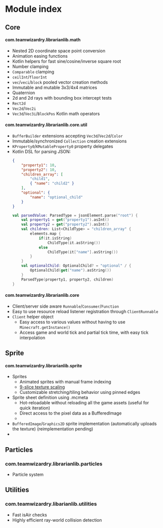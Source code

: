 # Module index

## Core
#### com.teamwizardry.librarianlib.math
- Nested 2D coordinate space point conversion
- Animation easing functions
- Kotlin helpers for fast sine/cosine/inverse square root
- Number clamping
- `Comparable` clamping
- `ceilInt`/`floorInt`
- `vec`/`veci`/`block` pooled vector creation methods
- Immutable and mutable 3x3/4x4 matrices
- Quaternion
- 2d and 2d rays with bounding box intercept tests
- `Rect2d`
- `Vec2d`/`Vec2i`
- `Vec3d`/`Vec3i`/`BlockPos` Kotlin math operators
#### com.teamwizardry.librarianlib.core.util
- `BufferBuilder` extensions accepting `Vec3d`/`Vec2d`/`Color`
- Immutable/synchronized `Collection` creation extensions
- `KProperty0`/`KMutableProperty0` property delegates
- Kotlin DSL for parsing JSON:
    ```json
    {
        "property1": 10,
        "property2": 10,
        "children_array": [
            "child1",
            { "name": "child2" }
        ],
        "optional": {
            "name": "optional_child"
        }
    }
    ```
    ```kotlin
    val parsedValue: ParsedType = jsonElement.parse("root") {
        val property1 = get("property1").asInt()
        val property2 = get("property2").asInt()
        val children: List<ChildType> = "children_array" {
            elements.map { 
                if(it.isString)
                    ChildType(it.asString())
                else
                    ChildType(it["name"].asString())
            }
        }
        val optionalChild: OptionalChild? = "optional" / {
            OptionalChild(get("name").asString())
        }
        ParsedType(property1, property2, children)
    }
    ```
#### com.teamwizardry.librarianlib.core
- Client/server side aware `Runnable`/`Consumer`/`Function`
- Easy to use resource reload listener registration through `ClientRunnable` 
- `Client` helper object
    - Easy access to various values without having to use `Minecraft.getInstance()`
    - Access game and world tick and partial tick time, with easy tick interpolation

## Sprite
#### com.teamwizardry.librarianlib.sprite
- Sprites
    - Animated sprites with manual frame indexing
    - [9-slice texture scaling](https://en.wikipedia.org/wiki/9-slice_scaling)
    - Customizable stretching/tiling behavior using pinned edges
- Sprite sheet definition using .mcmeta
    - Hot-reloadable without reloading all the game assets (useful for quick iteration)
    - Direct access to the pixel data as a BufferedImage
    - 
- `BufferedImage`/`Graphics2D` sprite implementation (automatically uploads the texture) (reimplementation pending)
- 

## Particles
### com.teamwizardry.librarianlib.particles
- Particle system

## Utilities
### com.teamwizardry.libarianlib.utilities
- Fast isAir checks
- Highly efficient ray-world collision detection

